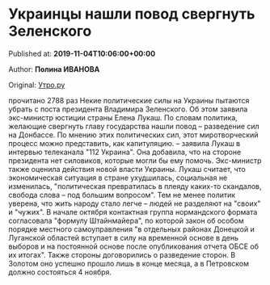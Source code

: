 
# Украинцы нашли повод свергнуть Зеленского

Published at: **2019-11-04T10:06:00+00:00**

Author: **Полина ИВАНОВА**

Original: [Утро.ру](https://utro.ru/politics/2019/11/04/1423196.shtml)

прочитано 2788 раз
Некие политические силы на Украины пытаются убрать с поста президента Владимира Зеленского. Об этом заявила экс-министр юстиции страны Елена Лукаш.
По словам политика, желающие свергнуть главу государства нашли повод – разведение сил на Донбассе. По мнению этих политических сил, этот миротворческий процесс можно представить, как капитуляцию.
– заявила Лукаш в интервью телеканала "112 Украина".
Она добавила, что на стороне президента нет силовиков, которые могли бы ему помочь. Экс-министр также оценила действия новой власти Украины. Лукаш считает, что экономическая ситуация в стране ухудшилась, социальная не изменилась, "политическая превратилась в плеяду каких-то скандалов, свобода слова – под большим вопросом". Тем не менее политик уверена, что жить народу стало легче – людей не разделяют на "своих" и "чужих".
В начале октября контактная группа нормандского формата согласовала "формулу Штайнмайера", по которой закон об особом порядке местного самоуправления "в отдельных районах Донецкой и Луганской областей вступает в силу на временной основе в день выборов и на постоянной основе после опубликования отчета ОБСЕ об их итогах".
Также стороны договорились о разведение сторон. В Золотом оно успешно прошло лишь в конце месяца, а в Петровском должно состояться 4 ноября.
